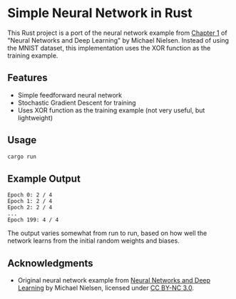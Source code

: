 # Simple Neural Network in Rust

This Rust project is a port of the neural network example from [Chapter 1](http://neuralnetworksanddeeplearning.com/chap1.html) of "Neural Networks and Deep Learning" by Michael Nielsen. Instead of using the MNIST dataset, this implementation uses the XOR function as the training example.

## Features

- Simple feedforward neural network
- Stochastic Gradient Descent for training
- Uses XOR function as the training example (not very useful, but lightweight)

## Usage

```sh
cargo run
```

## Example Output

```plaintext
Epoch 0: 2 / 4
Epoch 1: 2 / 4
Epoch 2: 2 / 4
...
Epoch 199: 4 / 4
```

The output varies somewhat from run to run, based on how well the network learns from the initial random weights and biases.

## Acknowledgments

- Original neural network example from [Neural Networks and Deep Learning](http://neuralnetworksanddeeplearning.com/) by Michael Nielsen, licensed under [CC BY-NC 3.0](https://creativecommons.org/licenses/by-nc/3.0/deed.en).